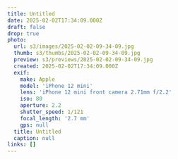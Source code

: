 ```yaml
---
title: Untitled
date: 2025-02-02T17:34:09.000Z
draft: false
drop: true
photo:
  url: s3/images/2025-02-02-09-34-09.jpg
  thumb: s3/thumbs/2025-02-02-09-34-09.jpg
  preview: s3/previews/2025-02-02-09-34-09.jpg
  created: 2025-02-02T17:34:09.000Z
  exif:
    make: Apple
    model: 'iPhone 12 mini'
    lens: 'iPhone 12 mini front camera 2.71mm f/2.2'
    iso: 80
    aperture: 2.2
    shutter_speed: 1/121
    focal_length: '2.7 mm'
    gps: null
  title: Untitled
  caption: null
links: []
---
```


